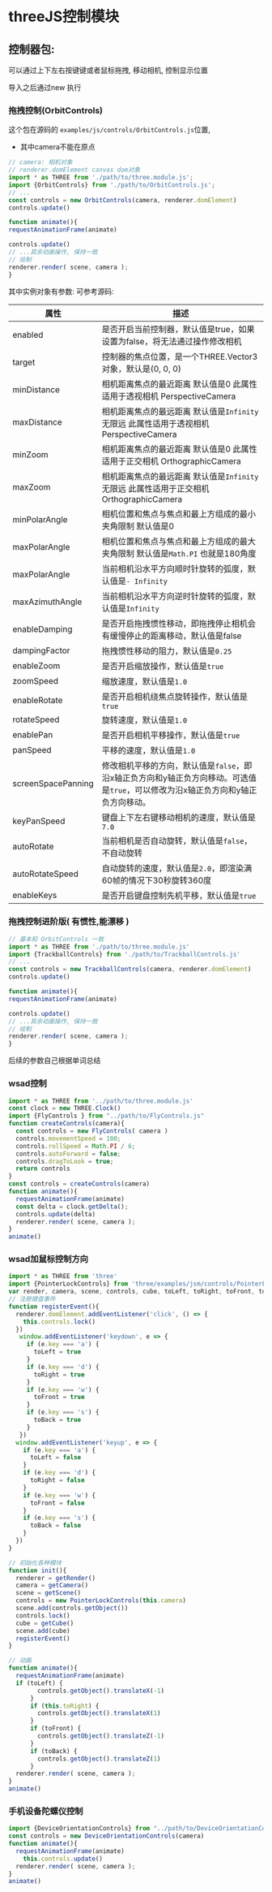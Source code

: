 # threeJS控制模块

## 控制器包:

可以通过上下左右按键键或者鼠标拖拽, 移动相机, 控制显示位置

导入之后通过new 执行

### 拖拽控制(OrbitControls)

这个包在源码的 `examples/js/controls/OrbitControls.js`位置,

*   其中camera不能在原点

```js
// camera: 相机对象
// renderer.domElement canvas dom对象
import * as THREE from './path/to/three.module.js';
import {OrbitControls} from './path/to/OrbitControls.js';
// ...
const controls = new OrbitControls(camera, renderer.domElement)
controls.update()

function animate(){
requestAnimationFrame(animate)

controls.update()
// ...其余动画操作, 保持一致
// 绘制
renderer.render( scene, camera );
}
```

其中实例对象有参数: 可参考源码: 

| **属性**           | **描述**                                                     |
| ------------------ | ------------------------------------------------------------ |
| enabled            | 是否开启当前控制器，默认值是true，如果设置为false，将无法通过操作修改相机 |
| target             | 控制器的焦点位置，是一个THREE.Vector3对象，默认是(0, 0, 0)   |
| minDistance        | 相机距离焦点的最近距离 默认值是0 此属性适用于透视相机 PerspectiveCamera |
| maxDistance        | 相机距离焦点的最远距离 默认值是`Infinity`无限远 此属性适用于透视相机 PerspectiveCamera |
| minZoom            | 相机距离焦点的最近距离 默认值是0 此属性适用于正交相机 OrthographicCamera |
| maxZoom            | 相机距离焦点的最远距离 默认值是`Infinity`无限远 此属性适用于正交相机 OrthographicCamera |
| minPolarAngle      | 相机位置和焦点与焦点和最上方组成的最小夹角限制 默认值是0     |
| maxPolarAngle      | 相机位置和焦点与焦点和最上方组成的最大夹角限制 默认值是`Math.PI` 也就是180角度 |
| maxPolarAngle      | 当前相机沿水平方向顺时针旋转的弧度，默认值是`- Infinity`     |
| maxAzimuthAngle    | 当前相机沿水平方向逆时针旋转的弧度，默认值是`Infinity`       |
| enableDamping      | 是否开启拖拽惯性移动，即拖拽停止相机会有缓慢停止的距离移动，默认值是false |
| dampingFactor      | 拖拽惯性移动的阻力，默认值是`0.25`                           |
| enableZoom         | 是否开启缩放操作，默认值是`true`                             |
| zoomSpeed          | 缩放速度，默认值是`1.0`                                      |
| enableRotate       | 是否开启相机绕焦点旋转操作，默认值是`true`                   |
| rotateSpeed        | 旋转速度，默认值是`1.0`                                      |
| enablePan          | 是否开启相机平移操作，默认值是`true`                         |
| panSpeed           | 平移的速度，默认值是`1.0`                                    |
| screenSpacePanning | 修改相机平移的方向，默认值是`false`，即沿x轴正负方向和y轴正负方向移动。可选值是`true`，可以修改为沿x轴正负方向和y轴正负方向移动。 |
| keyPanSpeed        | 键盘上下左右键移动相机的速度，默认值是`7.0`                  |
| autoRotate         | 当前相机是否自动旋转，默认值是`false`，不自动旋转            |
| autoRotateSpeed    | 自动旋转的速度，默认值是`2.0`，即渲染满60帧的情况下30秒旋转360度 |
| enableKeys         | 是否开启键盘控制先机平移，默认值是`true`                     |

### 拖拽控制进阶版( **有惯性,能漂移** )

```js
// 基本和 OrbitControls 一致
import * as THREE from './path/to/three.module.js'
import {TrackballControls} from './path/to/TrackballControls.js'
// ...
const controls = new TrackballControls(camera, renderer.domElement)
controls.update()

function animate(){
requestAnimationFrame(animate)

controls.update()
// ...其余动画操作, 保持一致
// 绘制
renderer.render( scene, camera );
}
```


后续的参数自己根据单词总结

###   wsad控制
```js
import * as THREE from '../path/to/three.module.js'
const clock = new THREE.Clock()
import {FlyControls } from "../path/to/FlyControls.js"
function createControls(camera){
  const controls = new FlyControls( camera )
  controls.movementSpeed = 100;
  controls.rollSpeed = Math.PI / 6;
  controls.autoForward = false;
  controls.dragToLook = true;
  return controls
}
const controls = createControls(camera)
function animate(){
  requestAnimationFrame(animate)
  const delta = clock.getDelta();
  controls.update(delta)
  renderer.render( scene, camera );
}
animate()

```

### wsad加鼠标控制方向

```js
import * as THREE from 'three'
import {PointerLockControls} from 'three/examples/jsm/controls/PointerLockControls'
var render, camera, scene, controls, cube, toLeft, toRight, toFront, toBack
// 注册键盘事件
function registerEvent(){
  renderer.domElement.addEventListener('click', () => {
    this.controls.lock()
  })
   window.addEventListener('keydown', e => {
     if (e.key === 'a') {
       toLeft = true
     }
     if (e.key === 'd') {
       toRight = true
     }
     if (e.key === 'w') {
       toFront = true
     }
     if (e.key === 's') {
       toBack = true
     }
   })
  window.addEventListener('keyup', e => {
    if (e.key === 'a') {
      toLeft = false
    }
    if (e.key === 'd') {
      toRight = false
    }
    if (e.key === 'w') {
      toFront = false
    }
    if (e.key === 's') {
      toBack = false
    }
  })
}

// 初始化各种模块
function init(){
  renderer = getRender()
  camera = getCamera()
  scene = getScene()
  controls = new PointerLockControls(this.camera)
  scene.add(controls.getObject())
  controls.lock()
  cube = getCube()
  scene.add(cube)
  registerEvent()
}

// 动画
function animate(){
  requestAnimationFrame(animate)
  if (toLeft) {
        controls.getObject().translateX(-1)
      }
      if (this.toRight) {
        controls.getObject().translateX(1)
      }
      if (toFront) {
        controls.getObject().translateZ(-1)
      }
      if (toBack) {
        controls.getObject().translateZ(1)
      }
  renderer.render( scene, camera );
}
animate()
```

### 手机设备陀螺仪控制

```js
import {DeviceOrientationControls} from "../path/to/DeviceOrientationControls.js"
const controls = new DeviceOrientationControls(camera)
function animate(){
  requestAnimationFrame(animate)
 	this.controls.update()
  renderer.render( scene, camera );
}
animate()
```



